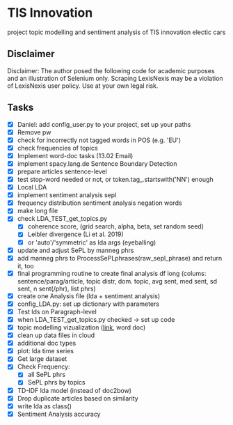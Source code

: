 # TIS Innovation
project topic modelling and sentiment analysis of TIS innovation electic cars

## Disclaimer
Disclaimer: The author posed the following code for academic purposes
and an illustration of Selenium only. Scraping LexisNexis may be a
violation of LexisNexis user policy. Use at your own legal risk.

## Tasks
- [x] Daniel: add config_user.py to your project, set up your paths
- [x] Remove pw
- [x] check for incorrectly not tagged words in POS (e.g. 'EU')
- [x] check frequencies of topics
- [x] Implement word-doc tasks (13.02 Email)
- [x] implement spacy.lang.de Sentence Boundary Detection
- [x] prepare articles sentence-level
- [x] test stop-word needed or not, or token.tag_.startswith('NN') enough
- [x] Local LDA
- [x] implement sentiment analysis sepl
- [x] frequency distribution sentiment analysis negation words
- [x] make long file
- [x] check LDA_TEST_get_topics.py
  - [x]   coherence score, (grid search, alpha, beta, set random seed)
  - [x]   Leibler divergence (Li et al. 2019)
  - [x]   or 'auto'/'symmetric' as lda args (eyeballing)
- [x] update and adjust SePL by manneg phrs
- [x] add manneg phrs to ProcessSePLphrases(raw_sepl_phrase) and return it, too
- [x] final programming routine to create final analysis df long (colums: sentence/parag/article, topic distr, dom. topic, avg sent, med sent, sd sent, n sent(/phr), list phrs)
- [x] create one Analysis file (lda + sentiment analysis)
- [x] config_LDA.py: set up dictionary with parameters
- [x] Test lds on Paragraph-level
- [x] when LDA_TEST_get_topics.py checked -> set up code
- [x] topic modelling vizualization ([link](https://www.machinelearningplus.com/nlp/topic-modeling-visualization-how-to-present-results-lda-models/), word doc)
- [x] clean up data files in cloud
- [x] additional doc types
- [x] plot: lda time series
- [x] Get large dataset
- [x] Check Frequency:
    - [x] all SePL phrs
    - [x] SePL phrs by topics
- [x] TD-IDF lda model (instead of doc2bow)
- [x] Drop duplicate articles based on similarity 
- [x] write lda as class()
- [x] Sentiment Analysis accuracy
